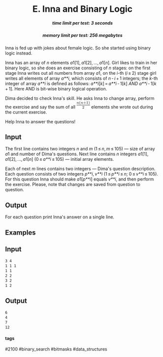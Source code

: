 <h1 style='text-align: center;'> E. Inna and Binary Logic</h1>

<h5 style='text-align: center;'>time limit per test: 3 seconds</h5>
<h5 style='text-align: center;'>memory limit per test: 256 megabytes</h5>

Inna is fed up with jokes about female logic. So she started using binary logic instead.

Inna has an array of *n* elements *a*1[1], *a*1[2], ..., *a*1[*n*]. Girl likes to train in her binary logic, so she does an exercise consisting of *n* stages: on the first stage Inna writes out all numbers from array *a*1, on the *i*-th (*i* ≥ 2) stage girl writes all elements of array *a**i*, which consists of *n* - *i* + 1 integers; the *k*-th integer of array *a**i* is defined as follows: *a**i*[*k*] = *a**i* - 1[*k*] *AND* *a**i* - 1[*k* + 1]. Here AND is bit-wise binary logical operation.

Dima decided to check Inna's skill. He asks Inna to change array, perform the exercise and say the sum of all ![](images/5e54199c623e6698508e30637903d25ae30f0d42.png) elements she wrote out during the current exercise.

Help Inna to answer the questions!

## Input

The first line contains two integers *n* and *m* (1 ≤ *n*, *m* ≤ 105) — size of array *a*1 and number of Dima's questions. Next line contains *n* integers *a*1[1], *a*1[2], ..., *a*1[*n*] (0 ≤ *a**i* ≤ 105) — initial array elements.

Each of next *m* lines contains two integers — Dima's question description. Each question consists of two integers *p**i*, *v**i* (1 ≤ *p**i* ≤ *n*; 0 ≤ *v**i* ≤ 105). For this question Inna should make *a*1[*p**i*] equals *v**i*, and then perform the exercise. Please, note that changes are saved from question to question.

## Output

For each question print Inna's answer on a single line.

## Examples

## Input


```
3 4  
1 1 1  
1 1  
2 2  
3 2  
1 2  

```
## Output


```
6  
4  
7  
12  

```


#### tags 

#2100 #binary_search #bitmasks #data_structures 